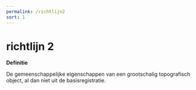 ```yaml
---
permalink: /richtlijn2
sort: 1
---
```


# richtlijn 2

**Definitie**

De gemeenschappelijke eigenschappen van een grootschalig topografisch object, al dan niet uit de basisregistratie.
